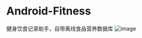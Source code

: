 ﻿# Android-Fitness
健身饮食记录助手，自带离线食品营养数据库
![image](https://github.com/ghsxl/Android-Fitness/blob/master/Fitness.jpg)
